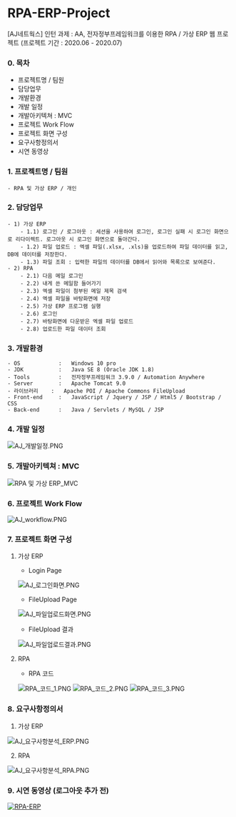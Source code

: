 # RPA-ERP-Project
[AJ네트웍스] 인턴 과제 : AA, 전자정부프레임워크를 이용한 RPA / 가상 ERP 웹 프로젝트 (프로젝트 기간 : 2020.06 - 2020.07)
  
### 0. 목차
+ 프로젝트명 / 팀원
+ 담당업무
+ 개발환경
+ 개발 일정
+ 개발아키텍쳐 : MVC
+ 프로젝트 Work Flow
+ 프로젝트 화면 구성
+ 요구사항정의서
+ 시연 동영상
  
### 1. 프로젝트명 / 팀원
    - RPA 및 가상 ERP / 개인
   
### 2. 담당업무
    - 1) 가상 ERP
        - 1.1) 로그인 / 로그아웃 : 세션을 사용하여 로그인, 로그인 실패 시 로그인 화면으로 리다이렉트. 로그아웃 시 로그인 화면으로 돌아간다.
        - 1.2) 파일 업로드 : 엑셀 파일(.xlsx, .xls)을 업로드하여 파일 데이터를 읽고, DB에 데이터를 저장한다. 
        - 1.3) 파일 조회 : 입력한 파일의 데이터를 DB에서 읽어와 목록으로 보여준다. 
    - 2) RPA
        - 2.1) 다음 메일 로그인
        - 2.2) 내게 쓴 메일함 들어가기
        - 2.3) 엑셀 파일이 첨부된 메일 제목 검색
        - 2.4) 엑셀 파일을 바탕화면에 저장
        - 2.5) 가상 ERP 프로그램 실행
        - 2.6) 로그인
        - 2.7) 바탕화면에 다운받은 엑셀 파일 업로드
        - 2.8) 업로드한 파일 데이터 조회
        
### 3. 개발환경
    - OS            :   Windows 10 pro
    - JDK           :   Java SE 8 (Oracle JDK 1.8)
    - Tools         :   전자정부프레임워크 3.9.0 / Automation Anywhere
    - Server        :   Apache Tomcat 9.0
    - 라이브러리    :   Apache POI / Apache Commons FileUpload
    - Front-end     :   JavaScript / Jquery / JSP / Html5 / Bootstrap / CSS
    - Back-end      :   Java / Servlets / MySQL / JSP

### 4. 개발 일정
![AJ_개발일정.PNG](https://github.com/MIN-04/RPA-ERP-Project/blob/master/doc/AJ_%EA%B0%9C%EB%B0%9C%EC%9D%BC%EC%A0%95.PNG "AJ_개발일정.PNG")   
  
### 5. 개발아키텍쳐 : MVC
![RPA 및 가상 ERP_MVC](https://github.com/MIN-04/SistAirlines-Project/blob/master/SistAirLine/doc/SistAirlines_MVC.png "RPA 및 가상 ERP_MVC.png")  

### 6. 프로젝트 Work Flow
![AJ_workflow.PNG](https://github.com/MIN-04/RPA-ERP-Project/blob/master/doc/AJ_workflow.PNG "AJ_workflow.PNG") 

### 7. 프로젝트 화면 구성
1. 가상 ERP
    + Login Page  
    
    ![AJ_로그인화면.PNG](https://github.com/MIN-04/RPA-ERP-Project/blob/master/doc/AJ_%EB%A1%9C%EA%B7%B8%EC%9D%B8%ED%99%94%EB%A9%B4.PNG "AJ_로그인화면.PNG")
      
    + FileUpload Page  
    
    ![AJ_파일업로드화면.PNG](https://github.com/MIN-04/RPA-ERP-Project/blob/master/doc/AJ_%ED%8C%8C%EC%9D%BC%EC%97%85%EB%A1%9C%EB%93%9C%ED%99%94%EB%A9%B4.PNG "AJ_파일업로드화면.PNG")
    
    + FileUpload 결과  
    
    ![AJ_파일업로드결과.PNG](https://github.com/MIN-04/RPA-ERP-Project/blob/master/doc/AJ_%ED%8C%8C%EC%9D%BC%EC%97%85%EB%A1%9C%EB%93%9C%EA%B2%B0%EA%B3%BC.PNG "AJ_파일업로드결과.PNG")
    
2. RPA
    + RPA 코드 
    
    ![RPA_코드_1.PNG](https://github.com/MIN-04/RPA-ERP-Project/blob/master/doc/%5B%EC%9D%B8%ED%84%B4_%EA%B9%80%EB%AF%BC%EC%A7%80%5DRPA_%EC%BD%94%EB%93%9C_1.PNG "RPA_코드_1.PNG")
    ![RPA_코드_2.PNG](https://github.com/MIN-04/RPA-ERP-Project/blob/master/doc/%5B%EC%9D%B8%ED%84%B4_%EA%B9%80%EB%AF%BC%EC%A7%80%5DRPA_%EC%BD%94%EB%93%9C_2.PNG "RPA_코드_2.PNG")
    ![RPA_코드_3.PNG](https://github.com/MIN-04/RPA-ERP-Project/blob/master/doc/%5B%EC%9D%B8%ED%84%B4_%EA%B9%80%EB%AF%BC%EC%A7%80%5DRPA_%EC%BD%94%EB%93%9C_3.PNG "RPA_코드_3.PNG")
    
### 8. 요구사항정의서
  
1. 가상 ERP
    
![AJ_요구사항분석_ERP.PNG](https://github.com/MIN-04/RPA-ERP-Project/blob/master/doc/AJ_%EC%9A%94%EA%B5%AC%EC%82%AC%ED%95%AD%EB%B6%84%EC%84%9D_ERP.PNG "AJ_요구사항분석_ERP.PNG")
    
2. RPA
    
![AJ_요구사항분석_RPA.PNG](https://github.com/MIN-04/RPA-ERP-Project/blob/master/doc/AJ_%EC%9A%94%EA%B5%AC%EC%82%AC%ED%95%AD%EB%B6%84%EC%84%9D_RPA.PNG "AJ_요구사항분석_RPA.PNG")

### 9. 시연 동영상 (로그아웃 추가 전)
[![RPA-ERP](https://github.com/MIN-04/RPA-ERP-Project/blob/master/doc/AJ_%EB%A1%9C%EA%B7%B8%EC%9D%B8%ED%99%94%EB%A9%B4.PNG)](https://youtu.be/vMZmKv1e_d0)

